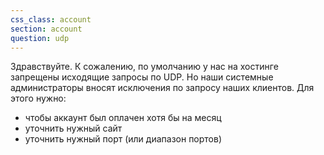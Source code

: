 ```yaml
---
css_class: account
section: account
question: udp
---
```

Здравствуйте. К сожалению, по умолчанию у нас на хостинге запрещены исходящие запросы по UDP. Но наши системные администраторы вносят исключения по запросу наших клиентов. Для этого нужно:
<br>
 - чтобы аккаунт был оплачен хотя бы на месяц<br>
 - уточнить нужный сайт<br>
 - уточнить нужный порт (или диапазон портов)<br>